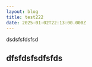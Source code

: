 ```yaml
---
layout: blog
title: test222
date: 2025-01-02T22:13:00.000Z
---
```

dsdsfsfdsfsd


## dfsfdsfsdfsfds
